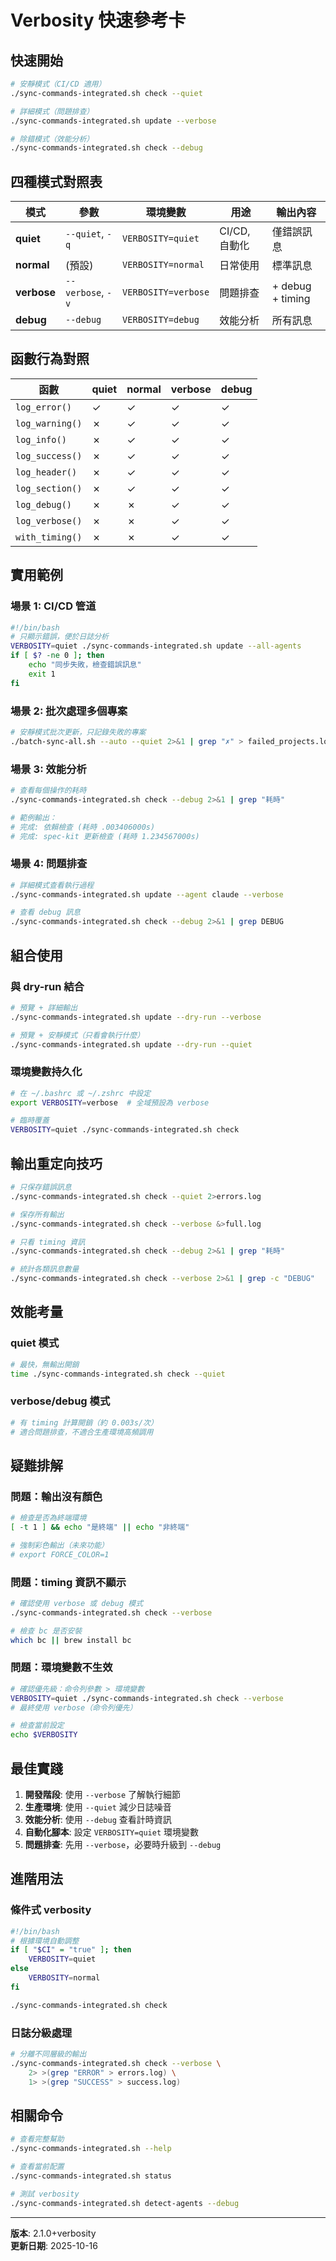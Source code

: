 # Verbosity 快速參考卡

## 快速開始

```bash
# 安靜模式（CI/CD 適用）
./sync-commands-integrated.sh check --quiet

# 詳細模式（問題排查）
./sync-commands-integrated.sh update --verbose

# 除錯模式（效能分析）
./sync-commands-integrated.sh check --debug
```

## 四種模式對照表

| 模式 | 參數 | 環境變數 | 用途 | 輸出內容 |
|------|------|----------|------|----------|
| **quiet** | `--quiet`, `-q` | `VERBOSITY=quiet` | CI/CD, 自動化 | 僅錯誤訊息 |
| **normal** | (預設) | `VERBOSITY=normal` | 日常使用 | 標準訊息 |
| **verbose** | `--verbose`, `-v` | `VERBOSITY=verbose` | 問題排查 | + debug + timing |
| **debug** | `--debug` | `VERBOSITY=debug` | 效能分析 | 所有訊息 |

## 函數行為對照

| 函數 | quiet | normal | verbose | debug |
|------|-------|--------|---------|-------|
| `log_error()` | ✓ | ✓ | ✓ | ✓ |
| `log_warning()` | ✗ | ✓ | ✓ | ✓ |
| `log_info()` | ✗ | ✓ | ✓ | ✓ |
| `log_success()` | ✗ | ✓ | ✓ | ✓ |
| `log_header()` | ✗ | ✓ | ✓ | ✓ |
| `log_section()` | ✗ | ✓ | ✓ | ✓ |
| `log_debug()` | ✗ | ✗ | ✓ | ✓ |
| `log_verbose()` | ✗ | ✗ | ✓ | ✓ |
| `with_timing()` | ✗ | ✗ | ✓ | ✓ |

## 實用範例

### 場景 1: CI/CD 管道
```bash
#!/bin/bash
# 只顯示錯誤，便於日誌分析
VERBOSITY=quiet ./sync-commands-integrated.sh update --all-agents
if [ $? -ne 0 ]; then
    echo "同步失敗，檢查錯誤訊息"
    exit 1
fi
```

### 場景 2: 批次處理多個專案
```bash
# 安靜模式批次更新，只記錄失敗的專案
./batch-sync-all.sh --auto --quiet 2>&1 | grep "✗" > failed_projects.log
```

### 場景 3: 效能分析
```bash
# 查看每個操作的耗時
./sync-commands-integrated.sh check --debug 2>&1 | grep "耗時"

# 範例輸出：
# 完成: 依賴檢查 (耗時 .003406000s)
# 完成: spec-kit 更新檢查 (耗時 1.234567000s)
```

### 場景 4: 問題排查
```bash
# 詳細模式查看執行過程
./sync-commands-integrated.sh update --agent claude --verbose

# 查看 debug 訊息
./sync-commands-integrated.sh check --debug 2>&1 | grep DEBUG
```

## 組合使用

### 與 dry-run 結合
```bash
# 預覽 + 詳細輸出
./sync-commands-integrated.sh update --dry-run --verbose

# 預覽 + 安靜模式（只看會執行什麼）
./sync-commands-integrated.sh update --dry-run --quiet
```

### 環境變數持久化
```bash
# 在 ~/.bashrc 或 ~/.zshrc 中設定
export VERBOSITY=verbose  # 全域預設為 verbose

# 臨時覆蓋
VERBOSITY=quiet ./sync-commands-integrated.sh check
```

## 輸出重定向技巧

```bash
# 只保存錯誤訊息
./sync-commands-integrated.sh check --quiet 2>errors.log

# 保存所有輸出
./sync-commands-integrated.sh check --verbose &>full.log

# 只看 timing 資訊
./sync-commands-integrated.sh check --debug 2>&1 | grep "耗時"

# 統計各類訊息數量
./sync-commands-integrated.sh check --verbose 2>&1 | grep -c "DEBUG"
```

## 效能考量

### quiet 模式
```bash
# 最快，無輸出開銷
time ./sync-commands-integrated.sh check --quiet
```

### verbose/debug 模式
```bash
# 有 timing 計算開銷（約 0.003s/次）
# 適合問題排查，不適合生產環境高頻調用
```

## 疑難排解

### 問題：輸出沒有顏色
```bash
# 檢查是否為終端環境
[ -t 1 ] && echo "是終端" || echo "非終端"

# 強制彩色輸出（未來功能）
# export FORCE_COLOR=1
```

### 問題：timing 資訊不顯示
```bash
# 確認使用 verbose 或 debug 模式
./sync-commands-integrated.sh check --verbose

# 檢查 bc 是否安裝
which bc || brew install bc
```

### 問題：環境變數不生效
```bash
# 確認優先級：命令列參數 > 環境變數
VERBOSITY=quiet ./sync-commands-integrated.sh check --verbose
# 最終使用 verbose（命令列優先）

# 檢查當前設定
echo $VERBOSITY
```

## 最佳實踐

1. **開發階段**: 使用 `--verbose` 了解執行細節
2. **生產環境**: 使用 `--quiet` 減少日誌噪音
3. **效能分析**: 使用 `--debug` 查看計時資訊
4. **自動化腳本**: 設定 `VERBOSITY=quiet` 環境變數
5. **問題排查**: 先用 `--verbose`，必要時升級到 `--debug`

## 進階用法

### 條件式 verbosity
```bash
#!/bin/bash
# 根據環境自動調整
if [ "$CI" = "true" ]; then
    VERBOSITY=quiet
else
    VERBOSITY=normal
fi

./sync-commands-integrated.sh check
```

### 日誌分級處理
```bash
# 分離不同層級的輸出
./sync-commands-integrated.sh check --verbose \
    2> >(grep "ERROR" > errors.log) \
    1> >(grep "SUCCESS" > success.log)
```

## 相關命令

```bash
# 查看完整幫助
./sync-commands-integrated.sh --help

# 查看當前配置
./sync-commands-integrated.sh status

# 測試 verbosity
./sync-commands-integrated.sh detect-agents --debug
```

---

**版本**: 2.1.0+verbosity  
**更新日期**: 2025-10-16
